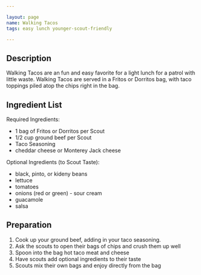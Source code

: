 ```yaml
---

layout: page
name: Walking Tacos
tags: easy lunch younger-scout-friendly

---
```


## Description

Walking Tacos are an fun and easy favorite for a light lunch for a patrol with little waste. Walking Tacos are served in a Fritos or Dorritos bag, with taco toppings piled atop the chips right in the bag. 

## Ingredient List

Required Ingredients:

- 1 bag of Fritos or Dorritos per Scout
- 1/2 cup ground beef per Scout
- Taco Seasoning
- cheddar cheese or Monterey Jack cheese

Optional Ingredients (to Scout Taste):
​
- black, pinto, or kideny beans
- lettuce
- tomatoes
- onions (red or green)
​- sour cream
- guacamole
- salsa

## Preparation

1. Cook up your ground beef, adding in your taco seasoning. 
1. Ask the scouts to open their bags of chips and crush them up well
1. Spoon into the bag hot taco meat and cheese
1. Have scouts add optional ingredients to their taste 
1. Scouts mix their own bags and enjoy directly from the bag



